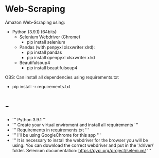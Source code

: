 # Web-Scraping

Amazon Web-Scraping using:
- Python (3.9.1) (64bits)
  - Selenium Webdriver (Chrome)
      - pip install selenium
  - Pandas (with penpyxl xlsxwriter xlrd):
      - pip install pandas
      - pip install openpyxl xlsxwriter xlrd
  - Beautifulsoup4
      - pip install beautifulsoup4

OBS: Can install all dependencies using requirements.txt
 - pip install -r requirements.txt


# -
- ''' Python 3.9.1 '''
- ''' Create your virtual enviroment and install all requirements '''
- ''' Requirements in requirements.txt '''
- ''' I'll be using GoogleChrome for this app '''
- ''' It is necessary to install the webdriver for the browser you will be using.
    You can download the correct webdriver and put in the '/driver/' folder.
    Selenium documentation: https://pypi.org/project/selenium/ '''
